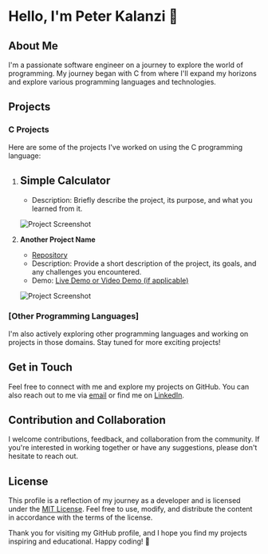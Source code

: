 # Hello, I'm Peter Kalanzi 👋

## About Me

I'm a passionate software engineer on a journey to explore the world of programming. My journey began with C from where I'll expand my horizons and explore various programming languages and technologies.

## Projects

### C Projects

Here are some of the projects I've worked on using the C programming language:

1. **Simple Calculator**
   - 
   - Description: Briefly describe the project, its purpose, and what you learned from it.
     

   ![Project Screenshot](project-screenshot.png)

2. **Another Project Name**
   - [Repository](link-to-repo)
   - Description: Provide a short description of the project, its goals, and any challenges you encountered.
   - Demo: [Live Demo or Video Demo (if applicable)](demo-link)

   ![Project Screenshot](project-screenshot.png)

### [Other Programming Languages]

I'm also actively exploring other programming languages and working on projects in those domains. Stay tuned for more exciting projects!

## Get in Touch

Feel free to connect with me and explore my projects on GitHub. You can also reach out to me via [email](mailto:youremail@example.com) or find me on [LinkedIn](https://www.linkedin.com/in/yourusername).

## Contribution and Collaboration

I welcome contributions, feedback, and collaboration from the community. If you're interested in working together or have any suggestions, please don't hesitate to reach out.

## License

This profile is a reflection of my journey as a developer and is licensed under the [MIT License](LICENSE). Feel free to use, modify, and distribute the content in accordance with the terms of the license.

Thank you for visiting my GitHub profile, and I hope you find my projects inspiring and educational. Happy coding! 🚀




